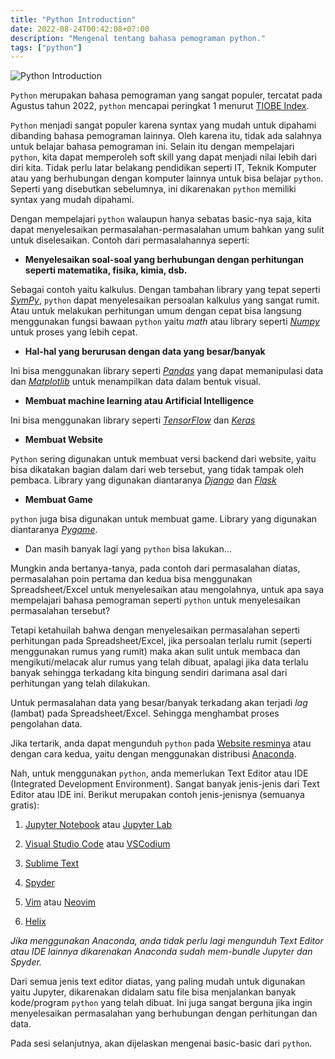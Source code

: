 ```yaml
---
title: "Python Introduction"
date: 2022-08-24T00:42:08+07:00
description: "Mengenal tentang bahasa pemograman python."
tags: ["python"]
---
```



![Python Introduction](/img/Python/introduction/python.jpg)  


`Python` merupakan bahasa pemograman yang sangat populer, tercatat pada Agustus tahun 2022, `python` mencapai peringkat 1 menurut [TIOBE Index](https://www.tiobe.com/tiobe-index/).



`Python` menjadi sangat populer karena syntax yang mudah untuk dipahami dibanding bahasa pemograman lainnya. Oleh karena itu, tidak ada salahnya untuk belajar bahasa pemograman ini. Selain itu dengan mempelajari `python`, kita dapat memperoleh soft skill yang dapat menjadi nilai lebih dari diri kita. Tidak perlu latar belakang pendidikan seperti IT, Teknik Komputer atau yang berhubungan dengan komputer lainnya untuk bisa belajar `python`. Seperti yang disebutkan sebelumnya, ini dikarenakan `python` memiliki syntax yang mudah dipahami.



Dengan mempelajari `python` walaupun hanya sebatas basic-nya saja, kita dapat menyelesaikan permasalahan-permasalahan umum bahkan yang sulit untuk diselesaikan. Contoh dari permasalahannya seperti:



- **Menyelesaikan soal-soal yang berhubungan dengan perhitungan seperti matematika, fisika, kimia, dsb.**  

Sebagai contoh yaitu kalkulus. Dengan tambahan library yang tepat seperti [*SymPy*](https://www.sympy.org/), `python` dapat menyelesaikan persoalan kalkulus yang sangat rumit. Atau untuk melakukan perhitungan umum dengan cepat bisa langsung menggunakan fungsi bawaan `python` yaitu *math* atau library seperti [*Numpy*](https://numpy.org/) untuk proses yang lebih cepat.

- **Hal-hal yang berurusan dengan data yang besar/banyak**  

Ini bisa menggunakan library seperti [*Pandas*](https://pandas.pydata.org/) yang dapat memanipulasi data dan [*Matplotlib*](https://matplotlib.org/) untuk menampilkan data dalam bentuk visual.

- **Membuat machine learning atau Artificial Intelligence**  

Ini bisa menggunakan library seperti [*TensorFlow*](https://www.tensorflow.org/) dan [*Keras*](https://keras.io/)  

- **Membuat Website**  

`Python` sering digunakan untuk membuat versi backend dari website, yaitu bisa dikatakan bagian dalam dari web tersebut, yang tidak tampak oleh pembaca. Library yang digunakan diantaranya [*Django*](https://www.djangoproject.com/) dan [*Flask*](https://flask.palletsprojects.com/)  

- **Membuat Game**  

`python` juga bisa digunakan untuk membuat game. Library yang digunakan diantaranya [*Pygame*](https://www.pygame.org/).

- Dan masih banyak lagi yang `python` bisa lakukan...  



Mungkin anda bertanya-tanya, pada contoh dari permasalahan diatas, permasalahan poin pertama dan kedua bisa menggunakan Spreadsheet/Excel untuk menyelesaikan atau mengolahnya, untuk apa saya mempelajari bahasa pemograman seperti `python` untuk menyelesaikan permasalahan tersebut?

Tetapi ketahuilah bahwa dengan menyelesaikan permasalahan seperti perhitungan pada Spreadsheet/Excel, jika persoalan terlalu rumit (seperti menggunakan rumus yang rumit) maka akan sulit untuk membaca dan mengikuti/melacak alur rumus yang telah dibuat, apalagi jika data terlalu banyak sehingga terkadang kita bingung sendiri darimana asal dari perhitungan yang telah dilakukan.  



Untuk permasalahan data yang besar/banyak terkadang akan terjadi *lag* (lambat) pada Spreadsheet/Excel. Sehingga menghambat proses pengolahan data.  



Jika tertarik, anda dapat mengunduh `python` pada [Website resminya](https://www.python.org/) atau dengan cara kedua, yaitu dengan menggunakan distribusi [Anaconda](https://www.anaconda.com/).



Nah, untuk menggunakan `python`, anda memerlukan Text Editor atau IDE (Integrated Development Environment). Sangat banyak jenis-jenis dari Text Editor atau IDE ini. Berikut merupakan contoh jenis-jenisnya (semuanya gratis):  

1. [Jupyter Notebook](https://jupyter.org/) atau [Jupyter Lab](https://jupyter.org/)  

2. [Visual Studio Code](https://code.visualstudio.com/)  atau [VSCodium](https://vscodium.com/)

3. [Sublime Text](https://www.sublimetext.com/)  

4. [Spyder](https://www.spyder-ide.org/)

5. [Vim](https://www.vim.org/) atau [Neovim](https://neovim.io/)  

6. [Helix](https://helix-editor.com/)

*Jika menggunakan Anaconda, anda tidak perlu lagi mengunduh Text Editor atau IDE lainnya dikarenakan Anaconda sudah mem-bundle Jupyter dan Spyder.*



Dari semua jenis text editor diatas, yang paling mudah untuk digunakan yaitu Jupyter, dikarenakan didalam satu file bisa menjalankan banyak kode/program `python` yang telah dibuat. Ini juga sangat berguna jika ingin menyelesaikan permasalahan yang berhubungan dengan perhitungan dan data.  



Pada sesi selanjutnya, akan dijelaskan mengenai basic-basic dari `python`.
